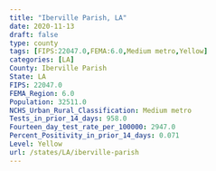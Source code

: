 ```yaml
---
title: "Iberville Parish, LA"
date: 2020-11-13
draft: false
type: county
tags: [FIPS:22047.0,FEMA:6.0,Medium metro,Yellow]
categories: [LA]
County: Iberville Parish
State: LA
FIPS: 22047.0
FEMA_Region: 6.0
Population: 32511.0
NCHS_Urban_Rural_Classification: Medium metro
Tests_in_prior_14_days: 958.0
Fourteen_day_test_rate_per_100000: 2947.0
Percent_Positivity_in_prior_14_days: 0.071
Level: Yellow
url: /states/LA/iberville-parish
---
```



